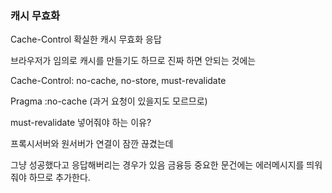 ### 캐시 무효화

Cache-Control 확실한 캐시 무효화 응답

브라우저가 임의로 캐시를 만들기도 하므로 진짜 하면 안되는 것에는

Cache-Control: no-cache, no-store, must-revalidate

Pragma :no-cache (과거 요청이 있을지도 모르므로)

must-revalidate 넣어줘야 하는 이유? 

프록시서버와 원서버가 연결이 잠깐 끊겼는데

그냥 성공했다고 응답해버리는 경우가 있음 금융등 중요한 문건에는 에러메시지를 띄워줘야 하므로 추가한다.
